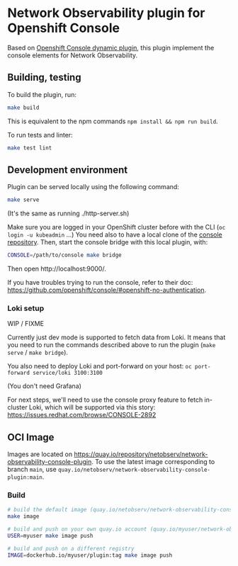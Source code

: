 # Network Observability plugin for Openshift Console

Based on [Openshift Console dynamic plugin](https://github.com/openshift/console/tree/master/frontend/packages/console-dynamic-plugin-sdk), this plugin implement the console elements for Network Observability.

## Building, testing

To build the plugin, run:

```bash
make build
```

This is equivalent to the npm commands `npm install && npm run build`.

To run tests and linter:

```bash
make test lint
```

## Development environment

Plugin can be served locally using the following command:

```bash
make serve
```

(It's the same as running ./http-server.sh)

Make sure you are logged in your OpenShift cluster before with the CLI (`oc login -u kubeadmin` ...)
You need also to have a local clone of the [console repository](https://github.com/openshift/console).
Then, start the console bridge with this local plugin, with:

```bash
CONSOLE=/path/to/console make bridge
```

Then open http://localhost:9000/.

If you have troubles trying to run the console, refer to their doc: https://github.com/openshift/console/#openshift-no-authentication.

### Loki setup

WIP / FIXME

Currently just dev mode is supported to fetch data from Loki. It means that you need to run the commands described above to run the plugin (`make serve` / `make bridge`).

You also need to deploy Loki and port-forward on your host: `oc port-forward service/loki 3100:3100`

(You don't need Grafana)

For next steps, we'll need to use the console proxy feature to fetch in-cluster Loki, which will be supported via this story: https://issues.redhat.com/browse/CONSOLE-2892

## OCI Image

Images are located on https://quay.io/repository/netobserv/network-observability-console-plugin. To use the latest image corresponding to branch `main`, use `quay.io/netobserv/network-observability-console-plugin:main`.

### Build

```bash
# build the default image (quay.io/netobserv/network-observability-console-plugin:latest):
make image

# build and push on your own quay.io account (quay.io/myuser/network-observability-console-plugin:latest):
USER=myuser make image push

# build and push on a different registry
IMAGE=dockerhub.io/myuser/plugin:tag make image push
```
